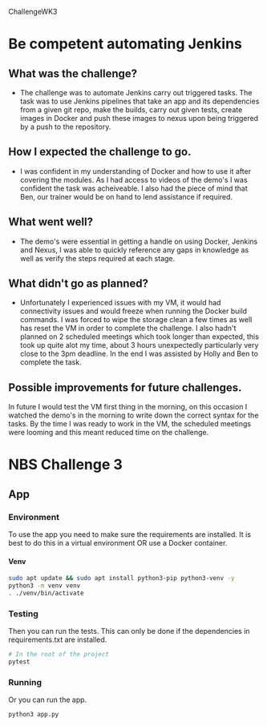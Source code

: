 ChallengeWK3

# Be competent automating Jenkins 

## What was the challenge? 

- The challenge was to automate Jenkins carry out triggered tasks. The task was to use Jenkins pipelines that take an app and its dependencies from a given git repo,  make the builds, carry out given tests, create images in Docker and push these images to nexus upon being triggered by a push to the repository.

## How I expected the challenge to go. 

- I was confident in my understanding of Docker and how to use it after covering the modules. As I had access to videos of the demo's I was confident the task was acheiveable. I also had the piece of mind that Ben, our trainer would be on hand to lend assistance if required.

## What went well? 

- The demo's were essential in getting a handle on using Docker, Jenkins and Nexus, I was able to quickly reference any gaps in knowledge as well as verify the steps required at each stage.

## What didn't go as planned? 

- Unfortunately I experienced issues with my VM, it would had connectivity issues and would freeze when running the Docker build commands. I was forced to wipe the storage clean a few times as well has reset the VM in order to complete the challenge. I also hadn't planned on 2 scheduled meetings which took longer than expected, this took up quite alot my time, about 3 hours unexpectedly particularly very close to the 3pm deadline. In the end I was assisted by Holly and Ben to complete the task.

## Possible improvements for future challenges. 

In future I would test the VM first thing in the morning, on this occasion I watched the demo's in the morning to write down the correct syntax for the tasks. By the time I was ready to work in the VM, the scheduled meetings were looming and this meant reduced time on the challenge.



# NBS Challenge 3

## App

### Environment

To use the app you need to make sure the requirements are installed.
It is best to do this in a virtual environment OR use a Docker container.

#### Venv

```bash
sudo apt update && sudo apt install python3-pip python3-venv -y
python3 -m venv venv
. ./venv/bin/activate
```

### Testing

Then you can run the tests. This can only be done if the dependencies in requirements.txt are installed.

```bash
# In the root of the project
pytest
```

### Running

Or you can run the app.

```
python3 app.py
```
